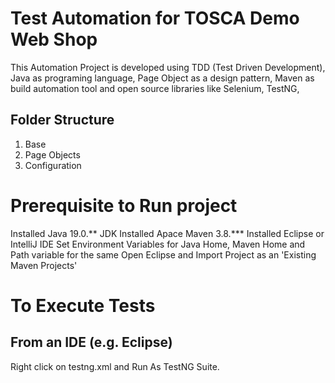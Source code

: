 <h1>Test Automation for TOSCA Demo Web Shop</h1>
This Automation Project is developed using TDD (Test Driven Development), Java as programing language, Page Object as a design pattern, Maven as build automation tool and open source libraries like Selenium, TestNG,
<h2>Folder Structure</h2>
<ol>
	<li>Base</li>
	<li>Page Objects</li>
	<li>Configuration</li>
</ol>
<h1>Prerequisite to Run project</h1>
Installed Java 19.0.** JDK
Installed Apace Maven 3.8.***
Installed Eclipse or IntelliJ IDE
Set Environment Variables for Java Home, Maven Home and Path variable for the same
Open Eclipse and Import Project as an 'Existing Maven Projects'

<h1>To Execute Tests </h1>
<h2>From an IDE (e.g. Eclipse)</h2>
Right click on testng.xml and Run As TestNG Suite.
